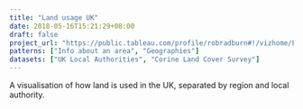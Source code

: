 ```yaml
---
title: "Land usage UK"
date: 2018-05-16T15:21:29+08:00
draft: false
project_url: "https://public.tableau.com/profile/robradburn#!/vizhome/LandCoverbyUK/LandUseofEngland"
patterns: ["Info about an area", "Geographies"]
datasets: ["UK Local Authorities", "Corine Land Cover Survey"]
---
```


A visualisation of how land is used in the UK, separated by region and local authority.